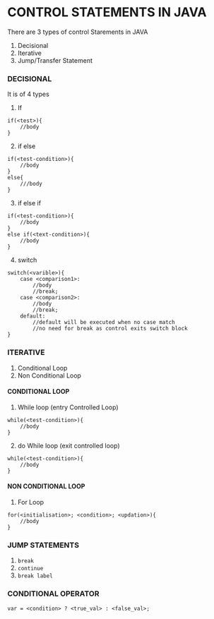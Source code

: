 # CONTROL STATEMENTS IN JAVA

There are 3 types of control Starements in JAVA
1. Decisional 
2. Iterative
3. Jump/Transfer Statement

### DECISIONAL
It is of 4 types
1. If
```
if(<test>){
    //body
}
```
2. if else

```
if(<test-condition>){
    //body
}
else{
    ///body
}
```

3. if else if
```
if(<test-condition>){
    //body
}
else if(<text-condition>){
    //body
}
```
4. switch

```
switch(<varible>){
    case <comparison1>:
        //body
        //break;
    case <comparison2>:
        //body
        //break;
    default:
        //default will be executed when no case match
        //no need for break as control exits switch block
}
```

### ITERATIVE

1. Conditional Loop
2. Non Conditional Loop

#### CONDITIONAL LOOP
1. While loop (entry Controlled Loop)
```
while(<test-condition>){
    //body
}
```
2. do While loop (exit controlled loop)
```
while(<test-condition>){
    //body
}
```

#### NON CONDITIONAL LOOP
1. For Loop
```
for(<initialisation>; <condition>; <updation>){
    //body
}
```

### JUMP STATEMENTS
1. ```break```
2. ```continue```
3. ```break label```

### CONDITIONAL OPERATOR
```var = <condition> ? <true_val> : <false_val>;```

